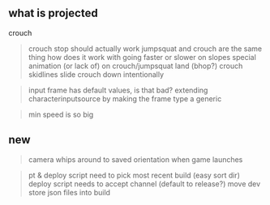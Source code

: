 what is projected
---

crouch
> crouch stop should actually work
> jumpsquat and crouch are the same thing
> how does it work with going faster or slower on slopes
> special animation (or lack of) on crouch/jumpsquat land (bhop?)
> crouch skidlines
> slide crouch down intentionally

> input frame has default values, is that bad?
> extending characterinputsource by making the frame type a generic

> min speed is so big

new
---
> camera whips around to saved orientation when game launches

> pt & deploy script need to pick most recent build (easy sort dir)
> deploy script needs to accept channel (default to release?)
> move dev store json files into build